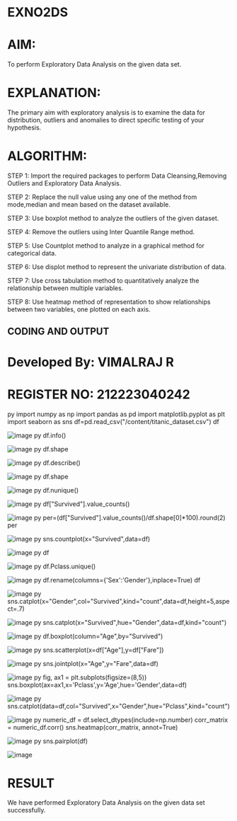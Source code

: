 # EXNO2DS
# AIM:
To perform Exploratory Data Analysis on the given data set.
      
# EXPLANATION:
  The primary aim with exploratory analysis is to examine the data for distribution, outliers and anomalies to direct specific testing of your hypothesis.
  
# ALGORITHM:
STEP 1: Import the required packages to perform Data Cleansing,Removing Outliers and Exploratory Data Analysis.

STEP 2: Replace the null value using any one of the method from mode,median and mean based on the dataset available.

STEP 3: Use boxplot method to analyze the outliers of the given dataset.

STEP 4: Remove the outliers using Inter Quantile Range method.

STEP 5: Use Countplot method to analyze in a graphical method for categorical data.

STEP 6: Use displot method to represent the univariate distribution of data.

STEP 7: Use cross tabulation method to quantitatively analyze the relationship between multiple variables.

STEP 8: Use heatmap method of representation to show relationships between two variables, one plotted on each axis.

## CODING AND OUTPUT
# Developed By: VIMALRAJ R
# REGISTER  NO: 212223040242
py
import numpy as np
import pandas as pd
import matplotlib.pyplot as plt
import seaborn as sns
df=pd.read_csv("/content/titanic_dataset.csv")
df

![image](https://github.com/user-attachments/assets/9df3b6ee-cde2-471b-853f-757c6084c1f4)
py
df.info()

![image](https://github.com/user-attachments/assets/79123962-b784-42d5-b436-754268388e9c)
py
df.shape

![image](https://github.com/user-attachments/assets/40d7e572-65b0-4fb6-9e45-1240f88bafc9)
py
df.describe()

![image](https://github.com/user-attachments/assets/efdd96e6-928c-435f-9045-3bc1c1837fcc)
py
df.shape

![image](https://github.com/user-attachments/assets/f06ec038-64c5-49bf-b018-1e358629a2ac)
py
df.nunique()

![image](https://github.com/user-attachments/assets/1e51651f-6336-4f9b-a298-ee6d8334f038)
py
df["Survived"].value_counts()

![image](https://github.com/user-attachments/assets/2c991851-4d1a-4bf9-8a97-fd1ed33d6c4a)
py
per=(df["Survived"].value_counts()/df.shape[0]*100).round(2)
per

![image](https://github.com/user-attachments/assets/bebac8b7-01e9-464d-bbae-a983d8c3c469)
py
sns.countplot(x="Survived",data=df)

![image](https://github.com/user-attachments/assets/b7b83a3d-3b64-4939-ad4f-99def1ce476e)
py
df

![image](https://github.com/user-attachments/assets/779eb9b5-2a7a-420a-a2dd-dfc55c59a05a)
py
df.Pclass.unique()

![image](https://github.com/user-attachments/assets/282eee5e-dce4-4d26-843c-5964a2ecb85c)
py
df.rename(columns={'Sex':'Gender'},inplace=True)
df

![image](https://github.com/user-attachments/assets/f02bda5c-c96d-41e7-82fa-878fc083cf07)
py
 sns.catplot(x="Gender",col="Survived",kind="count",data=df,height=5,aspect=.7)

![image](https://github.com/user-attachments/assets/eb125a7d-0442-4a2c-9c60-6bfedd5d5326)
py
 sns.catplot(x="Survived",hue="Gender",data=df,kind="count")

![image](https://github.com/user-attachments/assets/b093977b-4709-4f98-b540-8e130f8eb11a)
py
df.boxplot(column="Age",by="Survived")

![image](https://github.com/user-attachments/assets/11f1657f-a10d-4865-b0cf-cc12b60ba0d4)
py
sns.scatterplot(x=df["Age"],y=df["Fare"])

![image](https://github.com/user-attachments/assets/8d695780-ed5e-4497-aaba-113618c41086)
py
sns.jointplot(x="Age",y="Fare",data=df)

![image](https://github.com/user-attachments/assets/f529f34c-d577-4a9a-b9cd-675b52d5deaf)
py
fig, ax1 = plt.subplots(figsize=(8,5))
sns.boxplot(ax=ax1,x='Pclass',y='Age',hue='Gender',data=df)

![image](https://github.com/user-attachments/assets/f965001f-7193-4399-823c-69751bde4027)
py
 sns.catplot(data=df,col="Survived",x="Gender",hue="Pclass",kind="count")

![image](https://github.com/user-attachments/assets/27b36b0e-b86f-4d7e-bc82-104c8af5ab19)
py
numeric_df = df.select_dtypes(include=np.number)
corr_matrix = numeric_df.corr()
sns.heatmap(corr_matrix, annot=True)

![image](https://github.com/user-attachments/assets/12b79584-a05c-4774-be87-4840505024ff)
py
sns.pairplot(df)

![image](https://github.com/user-attachments/assets/2ea67bc7-8ca1-4beb-b539-16fd628101d1)

# RESULT
We have performed Exploratory Data Analysis on the given data set successfully.
